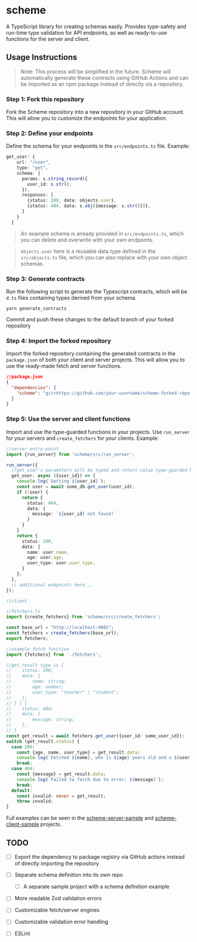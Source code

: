 # scheme
A TypeScript library for creating schemas easily. Provides type-safety and run-time type validation for API endpoints, as well as ready-to-use functions for the server and client.

## Usage Instructions
> Note: This process will be simplified in the future. Scheme will automatically generate these contracts using GitHub Actions and can be imported as an npm package instead of directly via a repository.

### Step 1: Fork this repository
Fork the Scheme repository into a new repository in your GitHub account. This will allow you to customize the endpoints for your application.

### Step 2: Define your endpoints
Define the schema for your endpoints in the `src/endpoints.ts` file. Example:
```typescript
get_user: {
    url: "/user",
    type: "get",
    schema: {
      params: s.string_record({
        user_id: s.str(),
      }),
      responses: [
        {status: 200, data: objects.user},
        {status: 404, data: s.obj({message: s.str()})},
      ]
    }
  }
```
> An example schema is already provided in `src/endpoints.ts`, which you can delete and overwrite with your own endpoints. 


>`objects.user` here is a reusable data type defined in the `src/objects.ts` file, which you can also replace with your own object schemas.

### Step 3: Generate contracts
Run the following script to generate the Typescript contracts, which will be `d.ts` files containing types derived from your schema.

```shell
yarn generate_contracts
```
Commit and push these changes to the default branch of your forked repository

### Step 4: Import the forked repository
Import the forked repository containing the generated contracts in the `package.json` of both your client and server projects. This will allow you to use the ready-made fetch and server functions.

```json
//package.json
{
  "dependencies": {
    "scheme": "git+https://github.com/your-username/scheme-forked-repo.git"
  }
}
```

### Step 5: Use the server and client functions
Import and use the type-guarded functions in your projects. Use `run_server` for your servers and `create_fetchers` for your clients. Example:

```typescript
//server entry-point
import {run_server} from 'scheme/src/run_server';

run_server({
  //get_user's parameters will be typed and return value type-guarded based on your schema
  get_user: async ({user_id}) => {
    console.log(`Getting ${user_id}`);
    const user = await some_db.get_user(user_id);
    if (!user) {
      return {
        status: 404,
        data: {
          message: `${user_id} not found!`
        }
      }
    }
    return {
      status: 200,
      data: {
        name: user.name,
        age: user.age,
        user_type: user.user_type,
      }
    };
  },
  // additional endpoints here...
});
```

```typescript
//client

//fetchers.ts
import {create_fetchers} from 'scheme/src/create_fetchers';

const base_url = "http://localhost:4001";
const fetchers = create_fetchers(base_url);
export fetchers;

//example fetch function
import {fetchers} from './fetchers';

//get_result type is {
//    status: 200;
//    data: {
//        name: string;
//        age: number;
//        user_type: "teacher" | "student";
//    };
// } | {
//    status: 404;
//    data: {
//        message: string;
//    };
// }
const get_result = await fetchers.get_user({user_id: some_user_id});
switch (get_result.status) {
  case 200:
    const {age, name, user_type} = get_result.data;
    console.log(`Fetched ${name}, who is ${age} years old and a ${user_type}`);
    break;
  case 404:
    const {message} = get_result.data;
    console.log(`Failed to fetch due to error: ${message}`);
    break;
  default:
    const invalid: never = get_result;
    throw invalid;
}
```

Full examples can be seen in the [scheme-server-sample](https://github.com/omar-khalil/scheme-server-sample) and [scheme-client-sample](https://github.com/omar-khalil/scheme-client-sample) projects.


## TODO
- [ ] Export the dependency to package registry via GitHub actions instead of directly importing the repository
- [ ] Separate schema definition into its own repo
  - [ ] A separate sample project with a schema definition example
- [ ] More readable Zod validation errors
- [ ] Customizable fetch/server engines
- [ ] Customizable validation error handling
- [ ] ESLint

